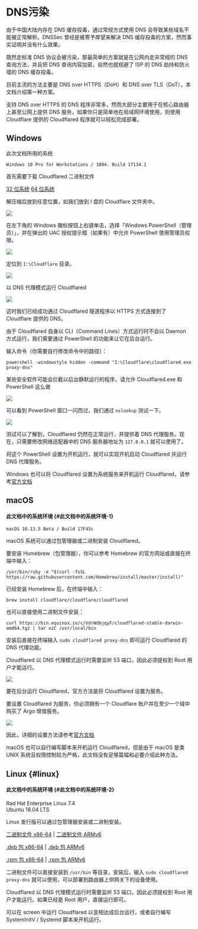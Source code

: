 # DNS污染

由于中国大陆内存在 DNS 缓存投毒，通过常规方式使用 DNS 会导致某些域名不能被正常解析。DNSSec 曾经是被寄予厚望来解决 DNS 缓存投毒的方案，然而事实证明并没有什么效果。

既然走标准 DNS 协议会被污染，那最简单的方案就是在公网内走非常规的 DNS 查询方法，并且把 DNS 查询内容加密，自然也就规避了 ISP 的 DNS 劫持和防火墙的 DNS 缓存投毒。

目前主流的方法主要是 DNS over HTTPS（DoH）和 DNS over TLS（DoT），本文档介绍第一种方案。

支持 DNS over HTTPS 的 DNS 程序非常多，然而大部分主要用于在核心路由器上甚至公网上提供 DNS 服务，如果你只是简单地在局域网环境使用，则使用 Cloudflare 提供的 Cloudflared 程序就可以轻松完成部署。

## Windows

此次文档所用的系统

`Windows 10 Pro for Workstations / 1804. Build 17134.1`

首先需要下载 Cloudflared 二进制文件

[32 位系统](https://bin.equinox.io/c/VdrWdbjqyF/cloudflared-stable-windows-386.zip)    [64 位系统](https://bin.equinox.io/c/VdrWdbjqyF/cloudflared-stable-windows-amd64.zip)

解压缩后放到任意位置，如我们放到 I 盘的 Cloudflare 文件夹中。

![](.gitbook/assets/image%20%2813%29.png)

在左下角的 Windows 徽标按钮上右键单击，选择「Windows PowerShell（管理员）」，并在弹出的 UAC 授权提示框（如果有）中允许 PowerShell 使用管理员权限。

![](.gitbook/assets/image%20%283%29.png)

定位到 `I:\Cloudflare` 目录。

![](.gitbook/assets/image%20%2811%29.png)

以 DNS 代理模式运行 Cloudflared

![](.gitbook/assets/image%20%2816%29.png)

这时我们已经成功通过 Cloudflared 隧道程序以 HTTPS 方式连接到了 Cloudflare 提供的 DNS。

由于 Cloudflared 自身以 CLI（Command Lines）方式运行时不会以 Daemon 方式运行，我们需要通过 PowerShell 的功能来让它在后台运行。

输入命令（你需要自行修改命令中的路径）：

```text
powershell -windowstyle hidden -command "I:\Cloudflare\cloudflared.exe proxy-dns"
```

某些安全软件可能会拦截以后台静默运行的程序，请允许 Cloudflared.exe 和 PowerShell 这么做

![](https://rixcloud-1255365801.file.myqcloud.com/image/jmrkh.png)

可以看到 PowerShell 窗口一闪而过，我们通过 `nslookup` 测试一下。

![](https://rixcloud-1255365801.file.myqcloud.com/image/u8jc9.png)

测试可以了解到，Cloudflared 仍然在正常运行，并提供着 DNS 代理服务。现在，只需要修改网络适配器中的 DNS 服务器地址为 `127.0.0.1` 就可以使用了。

将这个 PowerShell 设置为开机运行，就可以实现开机启动 Cloudflared 并运行 DNS 代理服务。

Windows 也可以将 Cloudflared 设置为系统服务来开机运行 Cloudflared，请参考[官方文档](https://developers.cloudflare.com/argo-tunnel/reference/service/)

## macOS

#### 此文档中的系统环境 {#此文档中的系统环境-1}

`macOS 10.13.5 Beta / Build 17F45c`

macOS 系统可以通过包管理器或二进制安装 Cloudflared。

要安装 Homebrew（包管理器），你可以参考 Homebrew 的官方网站或直接在终端中输入：

```text
/usr/bin/ruby -e "$(curl -fsSL https://raw.githubusercontent.com/Homebrew/install/master/install)"
```

已经安装 Homebrew 后，在终端中输入：

```text
brew install cloudflare/cloudflare/cloudflared
```

也可以直接使用二进制文件安装：

```text
curl https://bin.equinox.io/c/VdrWdbjqyF/cloudflared-stable-darwin-amd64.tgz | tar xzC /usr/local/bin
```

安装后直接在终端输入 `sudo cloudflared proxy-dns` 即可运行 Cloudflared 的 DNS 代理功能。

Cloudflared 以 DNS 代理模式运行时需要监听 53 端口，因此必须提权到 Root 用户才能运行。

![](https://rixcloud-1255365801.file.myqcloud.com/image/5z51t.png)

要在后台运行 Cloudflared，官方方法是将 Cloudflared 设置为服务。

要设置 Cloudflared 为服务，你必须拥有一个 Cloudflare 账户并在至少一个域中购买了 Argo 增值服务。

![](https://rixcloud-1255365801.file.myqcloud.com/image/hs5zh.png)

因此，详细的设置方法请参考[官方文档](https://developers.cloudflare.com/argo-tunnel/reference/service/)

macOS 也可以自行编写脚本来开机运行 Cloudflared，但是由于 macOS 是类 UNIX 系统且权限控制较为严格，此文档没有足够篇幅和必要介绍此种方法。

## Linux {#linux}

#### 此文档中的系统环境 {#此文档中的系统环境-2}

Rad Hat Enterprise Linux 7.4  
Ubuntu 18.04 LTS

Linux 发行版可以通过包管理器安装或二进制安装。

[二进制文件 x86-64](https://bin.equinox.io/c/VdrWdbjqyF/cloudflared-stable-linux-amd64.tgz) \| [二进制文件 ARMv6](https://bin.equinox.io/c/VdrWdbjqyF/cloudflared-stable-linux-arm.tgz)

[.deb 包 x86-64](https://bin.equinox.io/c/VdrWdbjqyF/cloudflared-stable-linux-amd64.deb) \| [.deb 包 ARMv6](https://bin.equinox.io/c/VdrWdbjqyF/cloudflared-stable-linux-arm.deb)

[.rpm 包 x86-64](https://bin.equinox.io/c/VdrWdbjqyF/cloudflared-stable-linux-amd64.rpm) \| [.rpm 包 ARMv6](https://bin.equinox.io/c/VdrWdbjqyF/cloudflared-stable-linux-arm.rpm)

二进制文件可以直接安装到 `/usr/bin` 等目录，安装后，输入 `sudo cloudflared proxy-dns` 就可以使用，可以部署到路由器上供网关下的设备使用。

Cloudflared 以 DNS 代理模式运行时需要监听 53 端口，因此必须提权到 Root 用户才能运行。如果已经是 Root 用户，直接运行即可。

可以在 screen 中运行 Cloudflared 以变相达成后台运行，或者自行编写 SystemInitV / Systemd 脚本来开机运行。

